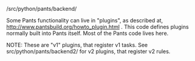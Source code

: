 /src/python/pants/backend/

Some Pants functionality can live in "plugins", as described at,
http://www.pantsbuild.org/howto_plugin.html . This code defines plugins normally built into
Pants itself. Most of the Pants code lives here.

NOTE: These are "v1" plugins, that register v1 tasks. See src/python/pants/backend2/ for
v2 plugins, that register v2 rules.
